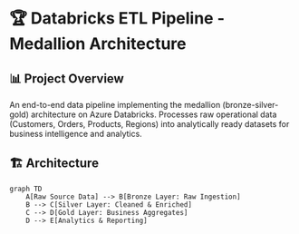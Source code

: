 # 🏆 Databricks ETL Pipeline - Medallion Architecture

## 📊 Project Overview
An end-to-end data pipeline implementing the medallion (bronze-silver-gold) architecture on Azure Databricks. Processes raw operational data (Customers, Orders, Products, Regions) into analytically ready datasets for business intelligence and analytics.

## 🏗️ Architecture
```mermaid
graph TD
    A[Raw Source Data] --> B[Bronze Layer: Raw Ingestion]
    B --> C[Silver Layer: Cleaned & Enriched]
    C --> D[Gold Layer: Business Aggregates]
    D --> E[Analytics & Reporting]
